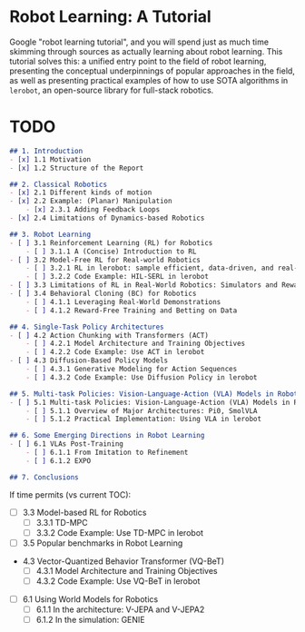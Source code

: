 # Robot Learning: A Tutorial

Google "robot learning tutorial", and you will spend just as much time skimming through sources as actually learning about robot learning.
This tutorial solves this: a unified entry point to the field of robot learning, presenting the conceptual underpinnings of popular approaches in the field, as well as presenting practical examples of how to use SOTA algorithms in `lerobot`, an open-source library for full-stack robotics.

# TODO

```markdown
## 1. Introduction
- [x] 1.1 Motivation
- [x] 1.2 Structure of the Report

## 2. Classical Robotics
- [x] 2.1 Different kinds of motion
- [x] 2.2 Example: (Planar) Manipulation
    - [x] 2.3.1 Adding Feedback Loops
- [x] 2.4 Limitations of Dynamics-based Robotics

## 3. Robot Learning
- [ ] 3.1 Reinforcement Learning (RL) for Robotics
    - [ ] 3.1.1 A (Concise) Introduction to RL
- [ ] 3.2 Model-Free RL for Real-world Robotics
    - [ ] 3.2.1 RL in lerobot: sample efficient, data-driven, and real-world
    - [ ] 3.2.2 Code Example: HIL-SERL in lerobot
- [ ] 3.3 Limitations of RL in Real-World Robotics: Simulators and Reward Design
- [ ] 3.4 Behavioral Cloning (BC) for Robotics
    - [ ] 4.1.1 Leveraging Real-World Demonstrations
    - [ ] 4.1.2 Reward-Free Training and Betting on Data

## 4. Single-Task Policy Architectures
- [ ] 4.2 Action Chunking with Transformers (ACT)
    - [ ] 4.2.1 Model Architecture and Training Objectives
    - [ ] 4.2.2 Code Example: Use ACT in lerobot
- [ ] 4.3 Diffusion-Based Policy Models
    - [ ] 4.3.1 Generative Modeling for Action Sequences
    - [ ] 4.3.2 Code Example: Use Diffusion Policy in lerobot

## 5. Multi-task Policies: Vision-Language-Action (VLA) Models in Robotics
- [ ] 5.1 Multi-task Policies: Vision-Language-Action (VLA) Models in Robotics
    - [ ] 5.1.1 Overview of Major Architectures: Pi0, SmolVLA
    - [ ] 5.1.2 Practical Implementation: Using VLA in lerobot

## 6. Some Emerging Directions in Robot Learning
- [ ] 6.1 VLAs Post-Training
    - [ ] 6.1.1 From Imitation to Refinement
    - [ ] 6.1.2 EXPO

## 7. Conclusions
```

If time permits (vs current TOC):

- [ ] 3.3 Model-based RL for Robotics
    - [ ] 3.3.1 TD-MPC
    - [ ] 3.3.2 Code Example: Use TD-MPC in lerobot
- [ ] 3.5 Popular benchmarks in Robot Learning

- 4.3 Vector-Quantized Behavior Transformer (VQ-BeT)
    - [ ] 4.3.1 Model Architecture and Training Objectives
    - [ ] 4.3.2 Code Example: Use VQ-BeT in lerobot

- [ ] 6.1 Using World Models for Robotics
    - [ ] 6.1.1 In the architecture: V-JEPA and V-JEPA2
    - [ ] 6.1.2 In the simulation: GENIE
